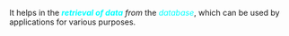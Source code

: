 It helps in the ***<span style="color:#00ffff">retrieval of data</span>*** *from* the *<span style="color:#00ffff">database</span>*, which can be used by applications for various purposes. 